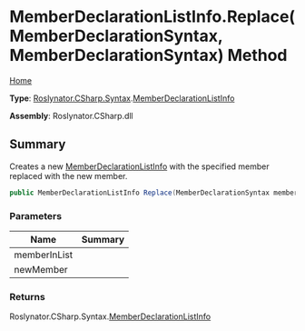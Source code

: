 # MemberDeclarationListInfo\.Replace\(MemberDeclarationSyntax, MemberDeclarationSyntax\) Method

[Home](../../../../../README.md)

**Type**: [Roslynator.CSharp.Syntax](../../README.md)\.[MemberDeclarationListInfo](../README.md)

**Assembly**: Roslynator\.CSharp\.dll

## Summary

Creates a new [MemberDeclarationListInfo](../README.md) with the specified member replaced with the new member\.

```csharp
public MemberDeclarationListInfo Replace(MemberDeclarationSyntax memberInList, MemberDeclarationSyntax newMember)
```

### Parameters

| Name | Summary |
| ---- | ------- |
| memberInList | |
| newMember | |

### Returns

Roslynator\.CSharp\.Syntax\.[MemberDeclarationListInfo](../README.md)

